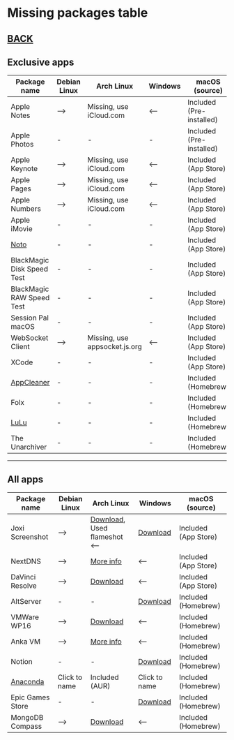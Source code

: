 # Missing packages table

## [BACK](../MISSING.md)

## Exclusive apps

| Package name                                  | Debian Linux | Arch Linux                    | Windows | macOS (source)           |
| --------------------------------------------- | ------------ | ----------------------------- | ------- | ------------------------ |
| Apple Notes                                   | -->          | Missing, use iCloud.com       | <--     | Included (Pre-installed) |
| Apple Photos                                  | -            | -                             | -       | Included (Pre-installed) |
| Apple Keynote                                 | -->          | Missing, use iCloud.com       | <--     | Included (App Store)     |
| Apple Pages                                   | -->          | Missing, use iCloud.com       | <--     | Included (App Store)     |
| Apple Numbers                                 | -->          | Missing, use iCloud.com       | <--     | Included (App Store)     |
| Apple iMovie                                  | -            | -                             | -       | Included (App Store)     |
| [Noto](https://noto.ink/)                     | -            | -                             | -       | Included (App Store)     |
| BlackMagic Disk Speed Test                    | -            | -                             | -       | Included (App Store)     |
| BlackMagic RAW Speed Test                     | -            | -                             | -       | Included (App Store)     |
| Session Pal macOS                             | -            | -                             | -       | Included (App Store)     |
| WebSocket Client                              | -->          | Missing, use appsocket.js.org | <--     | Included (App Store)     |
| XCode                                         | -            | -                             | -       | Included (App Store)     |
| [AppCleaner](http://freemacsoft.net)          | -            | -                             | -       | Included (Homebrew)      |
| Folx                                          | -            | -                             | -       | Included (Homebrew)      |
| [LuLu](https://github.com/objective-see/LuLu) | -            | -                             | -       | Included (Homebrew)      |
| The Unarchiver                                | -            | -                             | -       | Included (Homebrew)      |

---

## All apps

| Package name                                                   | Debian Linux  | Arch Linux                                                                                                            | Windows                                                 | macOS (source)       |
| -------------------------------------------------------------- | ------------- | --------------------------------------------------------------------------------------------------------------------- | ------------------------------------------------------- | -------------------- |
| Joxi Screenshot                                                | -->           | [Download](http://joxi.ru/download/), Used flameshot <--                                                              | [Download](http://joxi.ru/download/)                    | Included (App Store) |
| NextDNS                                                        | -->           | [More info](https://github.com/nextdns/nextdns/wiki)                                                                  | <--                                                     | Included (App Store) |
| DaVinci Resolve                                                | -->           | [Download](https://www.blackmagicdesign.com/ru/products/davinciresolve/)                                              | <--                                                     | Included (App Store) |
| AltServer                                                      | -             | -                                                                                                                     | [Download](https://altstore.io/)                        | Included (Homebrew)  |
| VMWare WP16                                                    | -->           | [Download](https://my.vmware.com/en/web/vmware/downloads/details?downloadGroup=PLAYER-1610&productId=1039&rPId=55792) | <--                                                     | Included (Homebrew)  |
| Anka VM                                                        | -->           | [More info](https://veertu.com/download-anka-build/)                                                                  | <--                                                     | Included (Homebrew)  |
| Notion                                                         | -             | -                                                                                                                     | [Download](https://www.notion.so/desktop)               | Included (Homebrew)  |
| [Anaconda](https://www.anaconda.com/products/individual#linux) | Click to name | Included (AUR)                                                                                                        | Click to name                                           | Included (Homebrew)  |
| Epic Games Store                                               | -             | -                                                                                                                     | [Download](https://www.epicgames.com/store/ru/download) | Included (Homebrew)  |
| MongoDB Compass                                                | -->           | [Download](https://www.mongodb.com/try/download/compass)                                                              | <--                                                     | Included (Homebrew)  |
